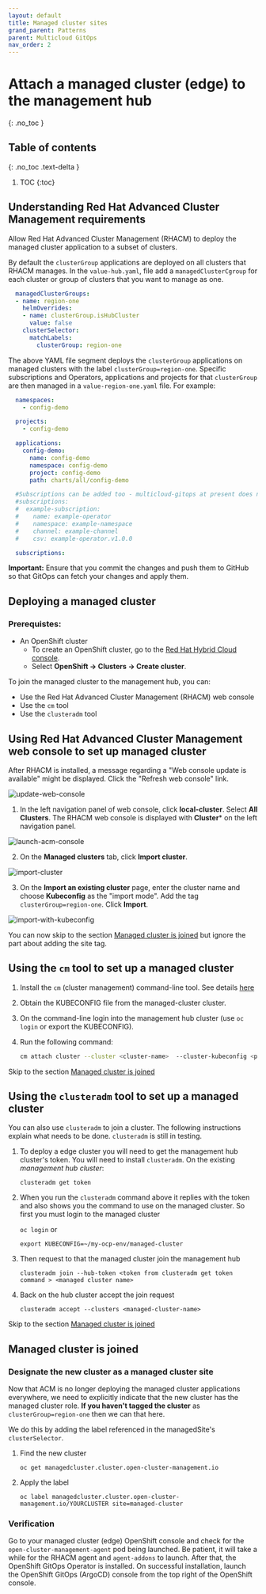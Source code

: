 ```yaml
---
layout: default
title: Managed cluster sites
grand_parent: Patterns
parent: Multicloud GitOps
nav_order: 2
---
```


# Attach a managed cluster (edge) to the management hub

{: .no_toc }

## Table of contents

{: .no_toc .text-delta }

1. TOC
{:toc}

## Understanding Red Hat Advanced Cluster Management requirements

Allow Red Hat Advanced Cluster Management (RHACM) to deploy the managed cluster application to a subset of clusters.

By default the `clusterGroup` applications are deployed on all clusters that RHACM manages. In the  `value-hub.yaml`, file add a `managedClusterCgroup` for each cluster or group of clusters that you want to manage as one.

```yaml
  managedClusterGroups:
  - name: region-one
    helmOverrides:
    - name: clusterGroup.isHubCluster
      value: false
    clusterSelector:
      matchLabels:
        clusterGroup: region-one
```

The above YAML file segment deploys the `clusterGroup` applications on managed clusters with the label
`clusterGroup=region-one`. Specific subscriptions and Operators, applications and projects for that `clusterGroup` are then managed in a `value-region-one.yaml` file. For example:

```yaml
  namespaces:
    - config-demo

  projects:
    - config-demo

  applications:
    config-demo:
      name: config-demo
      namespace: config-demo
      project: config-demo
      path: charts/all/config-demo

  #Subscriptions can be added too - multicloud-gitops at present does not require subscriptions on its managed clusters
  #subscriptions:
  #  example-subscription:
  #    name: example-operator
  #    namespace: example-namespace
  #    channel: example-channel
  #    csv: example-operator.v1.0.0

  subscriptions:

```

**Important:**
Ensure that you commit the changes and push them to GitHub so that GitOps can fetch your changes and apply them.

## Deploying a managed cluster

### Prerequistes:
* An OpenShift cluster
  * To create an OpenShift cluster, go to the [Red Hat Hybrid Cloud console](https://console.redhat.com/).
  * Select **OpenShift -> Clusters -> Create cluster**.

To join the managed cluster to the management hub, you can:

* Use the Red Hat Advanced Cluster Management (RHACM) web console
* Use the `cm` tool
* Use the `clusteradm` tool

## Using Red Hat Advanced Cluster Management web console to set up managed cluster

After RHACM is installed, a message regarding a "Web console update is available" might be displayed.
Click the "Refresh web console" link.

![update-web-console](/images/web-console-update-message.png "Update web console")

1. In the left navigation panel of web console, click  **local-cluster**. Select **All Clusters**. The RHACM web console is displayed with **Cluster*** on the left navigation panel.

![launch-acm-console](/images/local-all-cluster-pulldown.png "Launch ACM console")

2. On the **Managed clusters** tab, click **Import cluster**.

![import-cluster](/images/import-cluster.png "Select Import cluster")

3. On the **Import an existing cluster** page, enter the cluster name and choose **Kubeconfig** as the "import mode". Add the tag `clusterGroup=region-one`. Click **Import**.

![import-with-kubeconfig](/images/import-with-kubeconfig.png "Import using kubeconfig")

You can now skip to the section [Managed cluster is joined](#managed-cluster-is-joined) but ignore the part about adding the site tag.

## Using the `cm` tool to set up a managed cluster

1. Install the `cm` (cluster management) command-line tool. See details [here](https://github.com/open-cluster-management/cm-cli/#installation)

1. Obtain the KUBECONFIG file from the managed-cluster cluster.

1. On the command-line login into the management hub cluster (use `oc login` or export the KUBECONFIG).

1. Run the following command:

   ```sh
   cm attach cluster --cluster <cluster-name>  --cluster-kubeconfig <path-to-KUBECONFIG>
   ```

Skip to the section [Managed cluster is joined](#managed-cluster-is-joined)

## Using the `clusteradm` tool to set up a managed cluster

You can also use `clusteradm` to join a cluster. The following instructions explain what needs to be done. `clusteradm` is still in testing.

1. To deploy a edge cluster you will need to get the management hub cluster's token. You will need to install `clusteradm`.  On the existing *management hub cluster*:

   `clusteradm get token`

1. When you run the `clusteradm` command above it replies with the token and also shows you the command to use on the managed cluster. So first you must login to the managed cluster

   `oc login`
   or

   `export KUBECONFIG=~/my-ocp-env/managed-cluster`

1. Then request to that the managed cluster join the management hub

   `clusteradm join --hub-token <token from clusteradm get token command > <managed cluster name>`

1. Back on the hub cluster accept the join request

   `clusteradm accept --clusters <managed-cluster-name>`

Skip to the section [Managed cluster is joined](#managed-cluster-is-joined)

## Managed cluster is joined

### Designate the new cluster as a managed cluster site

Now that ACM is no longer deploying the managed cluster applications everywhere, we need
to explicitly indicate that the new cluster has the managed cluster role. **If you haven't tagged the cluster** as `clusterGroup=region-one` then we can that here.

We do this by adding the label referenced in the managedSite's `clusterSelector`.

1. Find the new cluster

   `oc get managedcluster.cluster.open-cluster-management.io`

1. Apply the label

   `oc label managedcluster.cluster.open-cluster-management.io/YOURCLUSTER site=managed-cluster`

### Verification

Go to your managed cluster (edge) OpenShift console and check for the `open-cluster-management-agent` pod being launched. Be patient, it will take a while for the RHACM agent and `agent-addons` to launch. After that, the OpenShift GitOps Operator is installed. On successful installation, launch the OpenShift GitOps (ArgoCD) console from the top right of the OpenShift console.
